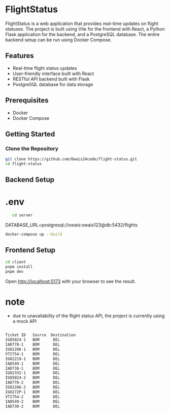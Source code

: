 # FlightStatus

FlightStatus is a web application that provides real-time updates on flight statuses. The project is built using Vite for the frontend with React, a Python Flask application for the backend, and a PostgreSQL database. The entire backend setup can be run using Docker Compose.

## Features

- Real-time flight status updates
- User-friendly interface built with React
- RESTful API backend built with Flask
- PostgreSQL database for data storage

## Prerequisites

- Docker
- Docker Compose

## Getting Started

### Clone the Repository

```sh
git clone https://github.com/Owais24code/flight-status.git
cd flight-status
```

## Backend Setup
# .env
```sh
   cd server
   ```
DATABASE_URL=postgresql://owais:owais123@db:5432/flights

```sh
docker-compose up --build
   ```


## Frontend Setup

```sh
cd client
pnpm install
pnpm dev    
```

Open [http://localhost:5173](http://localhost:5173) with your browser to see the result.


# note
* due to unavailability of the flight status API, the project is currently using a mock API
```sh

Ticket ID	Source	Destination
IGO5024-1	BOM	     DEL
IAD778-1	BOM	     DEL
IGO2286-1	BOM	     DEL
VTI754-1	BOM	     DEL
IGO2219-1	BOM	     DEL
IAD549-1	BOM	     DEL
IAD738-1	BOM	     DEL
IGO2332-1	BOM	     DEL
IGO5024-2	BOM	     DEL
IAD778-2	BOM	     DEL
IGO2286-2	BOM	     DEL
IGO272P-1	BOM	     DEL
VTI754-2	BOM	     DEL
IAD549-2	BOM	     DEL
IAD738-2	BOM	     DEL



